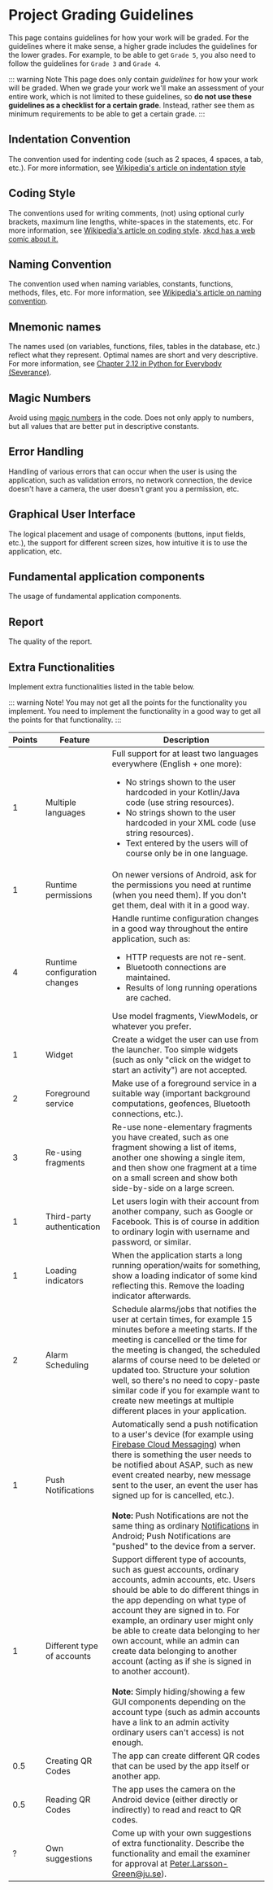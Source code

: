 # Project Grading Guidelines
This page contains guidelines for how your work will be graded. For the guidelines where it make sense, a higher grade includes the guidelines for the lower grades. For example, to be able to get `Grade 5`, you also need to follow the guidelines for `Grade 3` and `Grade 4`.

::: warning Note
This page does only contain *guidelines* for how your work will be graded. When we grade your work we'll make an assessment of your entire work, which is not limited to these guidelines, so **do not use these guidelines as a checklist for a certain grade**. Instead, rather see them as minimum requirements to be able to get a certain grade.
:::

## Indentation Convention
The convention used for indenting code (such as 2 spaces, 4 spaces, a tab, etc.). For more information, see [Wikipedia's article on indentation style](https://en.wikipedia.org/wiki/Indentation_style)

<GradingGuideline
	gradeU="No indentation convention has been used or there exists too many places where the convention has not been followed."
	grade3="The same indentation convention is mostly used, but at a few places the convention has not been followed."
	grade4="Each file correctly use an indentation convention, but different conventions are used in different files, and there's no consistency in when to use which one."
	grade5="The same indentation convention is consistently used across all files of the same type."
/>

## Coding Style
The conventions used for writing comments, (not) using optional curly brackets, maximum line lengths, white-spaces in the statements, etc. For more information, see [Wikipedia's article on coding style](https://en.wikibooks.org/wiki/Computer_Programming/Coding_Style). [xkcd has a web comic about it.](https://xkcd.com/1513/)

<GradingGuideline
	gradeU="No coding style has been used or there exists too many places where the style has not been followed."
	grade3="The same coding style is mostly used, but at a few places the style has not been followed."
	grade4="The same coding style is consistently used in each file, although individual files (even of the same type) use different coding styles."
	grade5="The same coding style is consistently used across all files of the same type."
/>

## Naming Convention
The convention used when naming variables, constants, functions, methods, files, etc. For more information, see [Wikipedia's article on naming convention](https://en.wikipedia.org/wiki/Naming_convention_(programming)).

<GradingGuideline
	gradeU="No naming convention has been used or there exists too many places where the convention has not been followed."
	grade3="The same naming convention is mostly used, but at a few places the convention has not been followed."
	grade4="The same naming convention is consistently used in each file, although individual files (even of the same type) use different naming conventions."
	grade5="The same naming convention is consistently used across all files of the same type."
/>

## Mnemonic names
The names used (on variables, functions, files, tables in the database, etc.) reflect what they represent. Optimal names are short and very descriptive. For more information, see [Chapter 2.12 in Python for Everybody (Severance)](https://eng.libretexts.org/Bookshelves/Computer_Science/Book%3A_Python_for_Everybody_(Severance)/2%3A_Variables%2C_Expressions%2C_and_Statements/2.12%3A_Choosing_Mnemonic_Variable_Names).

<GradingGuideline
	gradeU="Many names are not mnemonic."
	grade3="Many names (at least 90%) are mnemonic."
	grade4="Almost all names (at least 95%) are mnemonic."
	grade5="All names (100%) are mnemonic."
/>

## Magic Numbers
Avoid using [magic numbers](https://en.wikipedia.org/wiki/Magic_number_%28programming%29#Unnamed_numerical_constants) in the code. Does not only apply to numbers, but all values that are better put in descriptive constants.

<GradingGuideline
	gradeU="3 or more magic numbers exist."
	grade3="At most 2 magic numbers exist."
	grade4="At most 1 magic number exists."
	grade5="No magic numbers exist."
/>

## Error Handling
Handling of various errors that can occur when the user is using the application, such as validation errors, no network connection, the device doesn't have a camera, the user doesn't grant you a permission, etc.

<GradingGuideline
	gradeU="Errors are not handled, or the error messages shown are confusing to the user."
	grade3="Handles and display error messages for at least 90% of the errors that can occur."
	grade4="Handles and display error messages for at least 95% of the errors that can occur."
	grade5="Handles and display error messages for all errors that can occur."
/>

## Graphical User Interface
The logical placement and usage of components (buttons, input fields, etc.), the support for different screen sizes, how intuitive it is to use the application, etc.

<GradingGuideline
	gradeU="-"
	grade3="The user understands how to use the application without external instructions."
	grade4="-"
	grade5="-"
/>

## Fundamental application components
The usage of fundamental application components.

<GradingGuideline
	gradeU="-"
	grade3="Fundamental application components are used."
	grade4="Fundamental application components are mostly used properly, such as code belonging in a service is written in a service."
	grade5="Fundamental application components are used properly, including the communication between them (for example no global variables)."
/>

## Report
The quality of the report.

<GradingGuideline
	gradeU="The reader does not get a good understanding of what the project is about (the problem and the solution) nor how the solution works/will be used/has been implemented."
	grade3="The readers gets a good understanding of what the project is about and how the solution works/will be used/has been implemented. Figures are used, they have been numbered and given descriptive captions, and they are referred to from the main text using their figure numbers. The text does not contain obvious spelling mistake nor incomprehensible sentences."
	grade4="Chapters and sub-chapters are properly used to give the report a good structure. The reader can easily find the specific information she's looking for in the expected chapter/sub-chapter."
	grade5="Everything with the report is great."
/>

## Extra Functionalities
Implement extra functionalities listed in the table below.

<GradingGuideline
	gradeU="Not applicable."
	grade3="Implement extra functionalities worth at least 3 points in total."
	grade4="Implement extra functionalities worth at least 7 points in total."
	grade5="Implement extra functionalities worth at least 11 points in total."
/>

::: warning Note!
You may not get all the points for the functionality you implement. You need to implement the functionality in a good way to get all the points for that functionality.
:::

<table>
    <thead>
        <tr>
            <th>Points</th>
            <th>Feature</th>
            <th>Description</th>
        </tr>
    </thead>
    <tbody>
        <tr>
            <td>1</td>
            <td>Multiple languages</td>
            <td>
                Full support for at least two languages everywhere (English + one more):
                <ul>
                    <li>No strings shown to the user hardcoded in your Kotlin/Java code (use string resources).</li>
                    <li>No strings shown to the user hardcoded in your XML code (use string resources).</li>
                    <li>Text entered by the users will of course only be in one language.</li>
                </ul>
            </td>
        </tr>
        <tr>
            <td>1</td>
            <td>Runtime permissions</td>
            <td>On newer versions of Android, ask for the permissions you need at runtime (when you need them). If you don't get them, deal with it in a good way.</td>
        </tr>
        <tr>
            <td>4</td>
            <td>Runtime configuration changes</td>
            <td>
                Handle runtime configuration changes in a good way throughout the entire application, such as:
                <ul>
                    <li>HTTP requests are not re-sent.</li>
                    <li>Bluetooth connections are maintained.</li>
                    <li>Results of long running operations are cached.</li>
                </ul>
                Use model fragments, ViewModels, or whatever you prefer.
            </td>
        </tr>
        <tr>
            <td>1</td>
            <td>Widget</td>
            <td>Create a widget the user can use from the launcher. Too simple widgets (such as only "click on the widget to start an activity") are not accepted.</td>
        </tr>
        <tr>
            <td>2</td>
            <td>Foreground service</td>
            <td>Make use of a foreground service in a suitable way (important background computations, geofences, Bluetooth connections, etc.).</td>
        </tr>
        <tr>
            <td>3</td>
            <td>Re-using fragments</td>
            <td>Re-use none-elementary fragments you have created, such as one fragment showing a list of items, another one showing a single item, and then show one fragment at a time on a small screen and show both side-by-side on a large screen.</td>
        </tr>
        <tr>
            <td>1</td>
            <td>Third-party authentication</td>
            <td>Let users login with their account from another company, such as Google or Facebook. This is of course in addition to ordinary login with username and password, or similar.</td>
        </tr>
        <tr>
            <td>1</td>
            <td>Loading indicators</td>
            <td>When the application starts a long running operation/waits for something, show a loading indicator of some kind reflecting this. Remove the loading indicator afterwards.</td>
        </tr>
        <tr>
            <td>2</td>
            <td>Alarm Scheduling</td>
            <td>Schedule alarms/jobs that notifies the user at certain times, for example 15 minutes before a meeting starts. If the meeting is cancelled or the time for the meeting is changed, the scheduled alarms of course need to be deleted or updated too. Structure your solution well, so there's no need to copy-paste similar code if you for example want to create new meetings at multiple different places in your application.</td>
        </tr>
        <tr>
            <td>1</td>
            <td>Push Notifications</td>
            <td>Automatically send a push notification to a user's device (for example using <a href="https://firebase.google.com/docs/cloud-messaging" target="_blank">Firebase Cloud Messaging</a>) when there is something the user needs to be notified about ASAP, such as new event created nearby, new message sent to the user, an event the user has signed up for is cancelled, etc.).<br><br><b>Note:</b> Push Notifications are not the same thing as ordinary <a href="https://developer.android.com/guide/topics/ui/notifiers/notifications">Notifications</a> in Android; Push Notifications are "pushed" to the device from a server.</td>
        </tr>
        <tr>
            <td>1</td>
            <td>Different type of accounts</td>
            <td>Support different type of accounts, such as guest accounts, ordinary accounts, admin accounts, etc. Users should be able to do different things in the app depending on what type of account they are signed in to. For example, an ordinary user might only be able to create data belonging to her own account, while an admin can create data belonging to another account (acting as if she is signed in to another account).<br><br><b>Note:</b> Simply hiding/showing a few GUI components depending on the account type (such as admin accounts have a link to an admin activity ordinary users can't access) is not enough.</td>
        </tr>
        <tr>
            <td>0.5</td>
            <td>Creating QR Codes</td>
            <td>The app can create different QR codes that can be used by the app itself or another app.</td>
        </tr>
        <tr>
            <td>0.5</td>
            <td>Reading QR Codes</td>
            <td>The app uses the camera on the Android device (either directly or indirectly) to read and react to QR codes.</td>
        </tr>
        <tr>
            <td>?</td>
            <td>Own suggestions</td>
            <td>Come up with your own suggestions of extra functionality. Describe the functionality and email the examiner for approval at <a href="mailto:Peter.Larsson-Green@ju.se">Peter.Larsson-Green@ju.se</a>).</td>
        </tr>
    </tbody>
</table>